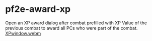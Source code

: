 # pf2e-award-xp
 
Open an XP award dialog after combat prefilled with XP Value of the previous combat to award all PCs who were part of the combat. 
[XPwindow.webm](https://github.com/jsavko/pf2e-award-xp/assets/192591/a060f849-94e8-4524-adff-9f13aeed0b4e)
